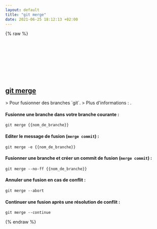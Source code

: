```yaml
---
layout: default
title: "git merge"
date: 2021-06-25 18:12:13 +02:00
---
```

{% raw %}
<h2 id="git-merge">
  <a href="/fr/common/git-merge.html">git merge</a> <a href="#git-merge"><svg class="icon">
    <use href="/assets/images/unicode_sprite.svg#link" />
  </svg></a>
</h2>
> Pour fusionner des branches `git`.
> Plus d'informations : <https://Pour fusionner des docs `git`/git-merge>.

#### Fusionne une branche dans votre branche courante :
```shell
git merge {{nom_de_branche}}
```
#### Editer le message de fusion (`merge commit`) :
```shell
git merge -e {{nom_de_branche}}
```
#### Fusionner une branche et créer un commit de fusion (`merge commit`) :
```shell
git merge --no-ff {{nom_de_branche}}
```
#### Annuler une fusion en cas de conflit :
```shell
git merge --abort
```
#### Continuer une fusion après une résolution de conflit :
```shell
git merge --continue
```
{% endraw %}